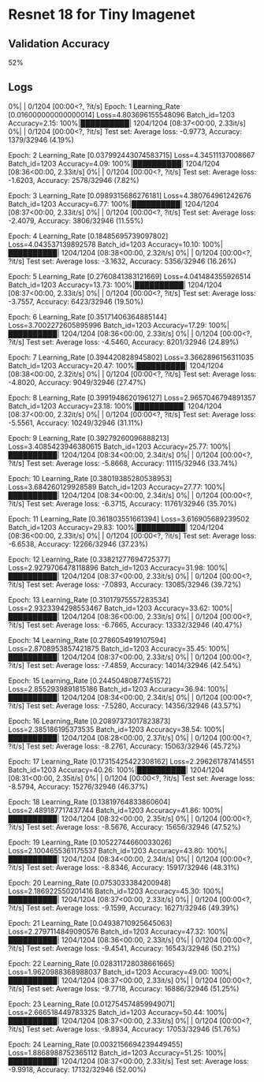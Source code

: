 # Resnet 18 for Tiny Imagenet

## Validation Accuracy
52%

## Logs
  0%|          | 0/1204 [00:00<?, ?it/s]
Epoch: 1 Learning_Rate [0.016000000000000014]
Loss=4.803696155548096 Batch_id=1203 Accuracy=2.15: 100%|██████████| 1204/1204 [08:37<00:00,  2.33it/s]
  0%|          | 0/1204 [00:00<?, ?it/s]
Test set: Average loss: -0.9773, Accuracy: 1379/32946 (4.19%)

Epoch: 2 Learning_Rate [0.037992443074583715]
Loss=4.34511137008667 Batch_id=1203 Accuracy=4.09: 100%|██████████| 1204/1204 [08:36<00:00,  2.33it/s]
  0%|          | 0/1204 [00:00<?, ?it/s]
Test set: Average loss: -1.6203, Accuracy: 2578/32946 (7.82%)

Epoch: 3 Learning_Rate [0.0989315686276181]
Loss=4.380764961242676 Batch_id=1203 Accuracy=6.77: 100%|██████████| 1204/1204 [08:37<00:00,  2.33it/s]
  0%|          | 0/1204 [00:00<?, ?it/s]
Test set: Average loss: -2.4079, Accuracy: 3806/32946 (11.55%)

Epoch: 4 Learning_Rate [0.18485695739097802]
Loss=4.043537139892578 Batch_id=1203 Accuracy=10.10: 100%|██████████| 1204/1204 [08:38<00:00,  2.32it/s]
  0%|          | 0/1204 [00:00<?, ?it/s]
Test set: Average loss: -3.1632, Accuracy: 5356/32946 (16.26%)

Epoch: 5 Learning_Rate [0.2760841383121669]
Loss=4.041484355926514 Batch_id=1203 Accuracy=13.73: 100%|██████████| 1204/1204 [08:37<00:00,  2.33it/s]
  0%|          | 0/1204 [00:00<?, ?it/s]
Test set: Average loss: -3.7557, Accuracy: 6423/32946 (19.50%)

Epoch: 6 Learning_Rate [0.35171406364885144]
Loss=3.7002272605895996 Batch_id=1203 Accuracy=17.29: 100%|██████████| 1204/1204 [08:36<00:00,  2.33it/s]
  0%|          | 0/1204 [00:00<?, ?it/s]
Test set: Average loss: -4.5460, Accuracy: 8201/32946 (24.89%)

Epoch: 7 Learning_Rate [0.394420828945802]
Loss=3.3662896156311035 Batch_id=1203 Accuracy=20.47: 100%|██████████| 1204/1204 [08:38<00:00,  2.32it/s]
  0%|          | 0/1204 [00:00<?, ?it/s]
Test set: Average loss: -4.8020, Accuracy: 9049/32946 (27.47%)

Epoch: 8 Learning_Rate [0.3991948620196127]
Loss=2.9657046794891357 Batch_id=1203 Accuracy=23.18: 100%|██████████| 1204/1204 [08:37<00:00,  2.32it/s]
  0%|          | 0/1204 [00:00<?, ?it/s]
Test set: Average loss: -5.5561, Accuracy: 10249/32946 (31.11%)

Epoch: 9 Learning_Rate [0.39279260096888213]
Loss=3.4085423946380615 Batch_id=1203 Accuracy=25.77: 100%|██████████| 1204/1204 [08:34<00:00,  2.34it/s]
  0%|          | 0/1204 [00:00<?, ?it/s]
Test set: Average loss: -5.8668, Accuracy: 11115/32946 (33.74%)

Epoch: 10 Learning_Rate [0.38019385280538953]
Loss=3.684260129928589 Batch_id=1203 Accuracy=27.77: 100%|██████████| 1204/1204 [08:34<00:00,  2.34it/s]
  0%|          | 0/1204 [00:00<?, ?it/s]
Test set: Average loss: -6.3715, Accuracy: 11761/32946 (35.70%)

Epoch: 11 Learning_Rate [0.361803551661394]
Loss=3.616905689239502 Batch_id=1203 Accuracy=29.83: 100%|██████████| 1204/1204 [08:36<00:00,  2.33it/s]
  0%|          | 0/1204 [00:00<?, ?it/s]
Test set: Average loss: -6.6538, Accuracy: 12266/32946 (37.23%)

Epoch: 12 Learning_Rate [0.33821277694725377]
Loss=2.9279706478118896 Batch_id=1203 Accuracy=31.98: 100%|██████████| 1204/1204 [08:37<00:00,  2.33it/s]
  0%|          | 0/1204 [00:00<?, ?it/s]
Test set: Average loss: -7.0893, Accuracy: 13085/32946 (39.72%)

Epoch: 13 Learning_Rate [0.31017975557283534]
Loss=2.9323394298553467 Batch_id=1203 Accuracy=33.62: 100%|██████████| 1204/1204 [08:36<00:00,  2.33it/s]
  0%|          | 0/1204 [00:00<?, ?it/s]
Test set: Average loss: -6.7665, Accuracy: 13332/32946 (40.47%)

Epoch: 14 Learning_Rate [0.2786054919107594]
Loss=2.8708953857421875 Batch_id=1203 Accuracy=35.45: 100%|██████████| 1204/1204 [08:37<00:00,  2.33it/s]
  0%|          | 0/1204 [00:00<?, ?it/s]
Test set: Average loss: -7.4859, Accuracy: 14014/32946 (42.54%)

Epoch: 15 Learning_Rate [0.24450480877451572]
Loss=2.8552939891815186 Batch_id=1203 Accuracy=36.94: 100%|██████████| 1204/1204 [08:34<00:00,  2.34it/s]
  0%|          | 0/1204 [00:00<?, ?it/s]
Test set: Average loss: -7.5280, Accuracy: 14356/32946 (43.57%)

Epoch: 16 Learning_Rate [0.20897373017823873]
Loss=2.385186195373535 Batch_id=1203 Accuracy=38.54: 100%|██████████| 1204/1204 [08:28<00:00,  2.37it/s]
  0%|          | 0/1204 [00:00<?, ?it/s]
Test set: Average loss: -8.2761, Accuracy: 15063/32946 (45.72%)

Epoch: 17 Learning_Rate [0.17315425422308162]
Loss=2.296261787414551 Batch_id=1203 Accuracy=40.26: 100%|██████████| 1204/1204 [08:31<00:00,  2.35it/s]
  0%|          | 0/1204 [00:00<?, ?it/s]
Test set: Average loss: -8.5794, Accuracy: 15276/32946 (46.37%)

Epoch: 18 Learning_Rate [0.13819764833860604]
Loss=2.489187717437744 Batch_id=1203 Accuracy=41.86: 100%|██████████| 1204/1204 [08:32<00:00,  2.35it/s]
  0%|          | 0/1204 [00:00<?, ?it/s]
Test set: Average loss: -8.5676, Accuracy: 15656/32946 (47.52%)

Epoch: 19 Learning_Rate [0.10522744660033026]
Loss=2.1004655361175537 Batch_id=1203 Accuracy=43.80: 100%|██████████| 1204/1204 [08:34<00:00,  2.34it/s]
  0%|          | 0/1204 [00:00<?, ?it/s]
Test set: Average loss: -8.8346, Accuracy: 15917/32946 (48.31%)

Epoch: 20 Learning_Rate [0.0753033384200948]
Loss=2.186922550201416 Batch_id=1203 Accuracy=45.30: 100%|██████████| 1204/1204 [08:37<00:00,  2.33it/s]
  0%|          | 0/1204 [00:00<?, ?it/s]
Test set: Average loss: -9.1599, Accuracy: 16271/32946 (49.39%)

Epoch: 21 Learning_Rate [0.04938710925645063]
Loss=2.2797114849090576 Batch_id=1203 Accuracy=47.32: 100%|██████████| 1204/1204 [08:36<00:00,  2.33it/s]
  0%|          | 0/1204 [00:00<?, ?it/s]
Test set: Average loss: -9.4541, Accuracy: 16543/32946 (50.21%)

Epoch: 22 Learning_Rate [0.028311728038661665]
Loss=1.9620988368988037 Batch_id=1203 Accuracy=49.00: 100%|██████████| 1204/1204 [08:37<00:00,  2.33it/s]
  0%|          | 0/1204 [00:00<?, ?it/s]
Test set: Average loss: -9.7718, Accuracy: 16886/32946 (51.25%)

Epoch: 23 Learning_Rate [0.012754574859949071]
Loss=2.666518449783325 Batch_id=1203 Accuracy=50.44: 100%|██████████| 1204/1204 [08:37<00:00,  2.33it/s]
  0%|          | 0/1204 [00:00<?, ?it/s]
Test set: Average loss: -9.8934, Accuracy: 17053/32946 (51.76%)

Epoch: 24 Learning_Rate [0.0032156694239449455]
Loss=1.8868988752365112 Batch_id=1203 Accuracy=51.25: 100%|██████████| 1204/1204 [08:37<00:00,  2.33it/s]
Test set: Average loss: -9.9918, Accuracy: 17132/32946 (52.00%)
